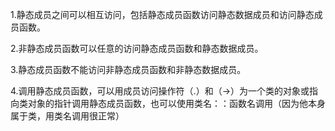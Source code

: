 1.静态成员之间可以相互访问，包括静态成员函数访问静态数据成员和访问静态成员函数。

2.非静态成员函数可以任意的访问静态成员函数和静态数据成员。

3.静态成员函数不能访问非静态成员函数和非静态数据成员。

4.调用静态成员函数，可以用成员访问操作符（.）和（->）为一个类的对象或指向类对象的指针调用静态成员函数，也可以使用类名：：函数名调用（因为他本身属于类，用类名调用很正常）